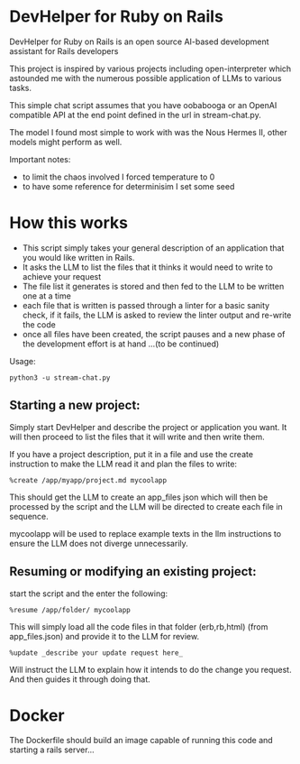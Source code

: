 # DevHelper for Ruby on Rails

DevHelper for Ruby on Rails is an open source AI-based development assistant for Rails developers

This project is inspired by various projects including open-interpreter which astounded me with the numerous possible application of LLMs to various tasks.

This simple chat script assumes that you have oobabooga or an OpenAI compatible API at the end point defined in the url in stream-chat.py.

The model I found most simple to work with was the Nous Hermes II, other models might perform as well.

Important notes:

- to limit the chaos involved I forced temperature to 0
- to have some reference for determinisim I set some seed

# How this works

- This script simply takes your general description of an application that you would like written in Rails.
- It asks the LLM to list the files that it thinks it would need to write to achieve your request
- The file list it generates is stored and then fed to the LLM to be written one at a time
- each file that is written is passed through a linter for a basic sanity check, if it fails, the LLM is asked to review the linter output and re-write the code
- once all files have been created, the script pauses and a new phase of the development effort is at hand
  ...(to be continued)

Usage:

```
python3 -u stream-chat.py
```

## Starting a new project:

Simply start DevHelper and describe the project or application you want. It will then proceed to list the files that it will write and then write them.

If you have a project description, put it in a file and use the create instruction to make the LLM read it and plan the files to write:

```
%create /app/myapp/project.md mycoolapp
```

This should get the LLM to create an app_files json which will then be processed by the script and the LLM will be directed to create each file in sequence.

mycoolapp will be used to replace example texts in the llm instructions to ensure the LLM does not diverge unnecessarily.

## Resuming or modifying an existing project:

start the script and the enter the following:

```
%resume /app/folder/ mycoolapp
```

This will simply load all the code files in that folder (erb,rb,html) (from app_files.json) and provide it to the LLM for review.

```
%update _describe your update request here_
```

Will instruct the LLM to explain how it intends to do the change you request. And then guides it through doing that.

# Docker

The Dockerfile should build an image capable of running this code and starting a rails server...

